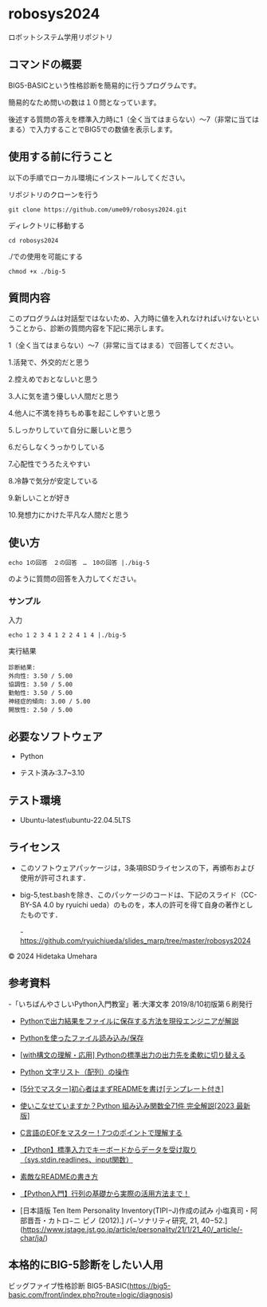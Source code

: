 # robosys2024

ロボットシステム学用リポジトリ

## コマンドの概要

BIG5-BASICという性格診断を簡易的に行うプログラムです。

簡易的なため問いの数は１０問となっています。

後述する質問の答えを標準入力時に1（全く当てはまらない）〜7（非常に当てはまる）で入力することでBIG5での数値を表示します。

## 使用する前に行うこと

以下の手順でローカル環境にインストールしてください。

リポジトリのクローンを行う
```
git clone https://github.com/ume09/robosys2024.git
```

ディレクトリに移動する

```
cd robosys2024
```

./での使用を可能にする

```
chmod +x ./big-5
```

## 質問内容

このプログラムは対話型ではないため、入力時に値を入れなければいけないということから、診断の質問内容を下記に掲示します。

1（全く当てはまらない）〜7（非常に当てはまる）で回答してください。

1.活発で、外交的だと思う

2.控えめでおとなしいと思う

3.人に気を遣う優しい人間だと思う

4.他人に不満を持ちもめ事を起こしやすいと思う

5.しっかりしていて自分に厳しいと思う

6.だらしなくうっかりしている

7.心配性でうろたえやすい

8.冷静で気分が安定している

9.新しいことが好き

10.発想力にかけた平凡な人間だと思う


## 使い方

```
echo 1の回答　２の回答　…　10の回答 |./big-5
```

のように質問の回答を入力してください。

### サンプル

入力
```
echo 1 2 3 4 1 2 2 4 1 4 |./big-5
```

実行結果
```
診断結果:
外向性: 3.50 / 5.00
協調性: 3.50 / 5.00
勤勉性: 3.50 / 5.00
神経症的傾向: 3.00 / 5.00
開放性: 2.50 / 5.00

```


## 必要なソフトウェア

- Python

 - テスト済み:3.7~3.10


## テスト環境

-  Ubuntu-latest\ubuntu-22.04.5LTS


## ライセンス

- このソフトウェアパッケージは，3条項BSDライセンスの下，再頒布および使用が許可されます．

- big-5,test.bashを除き、このパッケージのコードは、下記のスライド（CC-BY-SA 4.0 by ryuichi ueda）のものを，本人の許可を得て自身の著作としたものです．
  
  -　 https://github.com/ryuichiueda/slides_marp/tree/master/robosys2024

© 2024 Hidetaka Umehara


## 参考資料

-「いちばんやさしいPython入門教室」著:大澤文孝 2019/8/10初版第６刷発行

- [Pythonで出力結果をファイルに保存する方法を現役エンジニアが解説](https://magazine.techacademy.jp/magazine/21157)

- [Pythonを使ったファイル読み込み/保存](https://knowledge.shade3d.jp/knowledgebase/python%E3%82%92%E4%BD%BF%E3%81%A3%E3%81%9F%E3%83%95%E3%82%A1%E3%82%A4%E3%83%AB%E8%AA%AD%E3%81%BF%E8%BE%BC%E3%81%BF-%E4%BF%9D%E5%AD%98)

- [[with構文の理解・応用] Pythonの標準出力の出力先を柔軟に切り替える](https://qiita.com/bee2/items/4e462b545140a81abd44)

- [Python 文字リスト（配列）の操作](https://qiita.com/HajimeKawahara/items/02c288667f0a893e8761)

- [\[5分でマスター\]初心者はまずREADMEを書け\[テンプレート付き\]](https://qiita.com/Canard_engineer_c_cpp/items/81ce4e53881138dbf37f)

- [使いこなせていますか？Python 組み込み関数全71件 完全解説[2023 最新版]](https://qiita.com/t_aki/items/a5e578aecf8cc20bec31)

- [C言語のEOFをマスター！7つのポイントで理解する](https://jp-seemore.com/iot/10847/#toc3)

- [【Python】標準入力でキーボードからデータを受け取り（sys.stdin.readlines、input関数）](https://python.joho.info/tutorial/python-sys-stdin-readline/)

- [素敵なREADMEの書き方](https://qiita.com/koeri3/items/f85a617dcb6efebb2cab)

- [【Python入門】行列の基礎から実際の活用方法まで！](https://www.sejuku.net/blog/75248)

- [日本語版 Ten Item Personality Inventory(TIPI−J)作成の試み
小塩真司・阿部晋吾・カトロ−ニ ピノ (2012).]
パ−ソナリティ研究, 21, 40−52.](https://www.jstage.jst.go.jp/article/personality/21/1/21_40/_article/-char/ja/)


## 本格的にBIG-5診断をしたい人用

ビッグファイブ性格診断  BIG5-BASIC(https://big5-basic.com/front/index.php?route=logic/diagnosis) 

